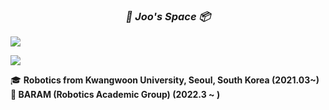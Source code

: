 
<div>

<h3 align="center"><i>🐹 Joo's Space 📦</i></h3>
<img src="https://capsule-render.vercel.app/api?type=rect&color=0:fff15f,50:ff9aed,100:7dfbff&height=8&" />

<img src="https://capsule-render.vercel.app/api?type=transparent&color=auto&height=20" /> <!--빈칸-->

<div>
  🎓 <b>Robotics from Kwangwoon University, Seoul, South Korea<b> (2021.03~) <br>
  🪪 <b>BARAM</b> (Robotics Academic Group) (2022.3 ~ )
</div>


</div>
